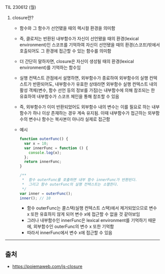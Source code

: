 TIL 230612 (월)

1. closure란?

   - 함수와 그 함수가 선언됐을 때의 렉시컬 환경을 의미함
   - 즉, 클로저는 반환된 내부함수가 자신이 선언됐을 때의 환경(lexical environment)인 스코프를 기억하여 자신이 선언됐을 때의 환경(스코프)밖에서 호출되어도 그 환경에 접근할 수 있는 함수를 의미함
   - 더 간단히 말하자면, closure은 자신이 생성될 때의 환경(lexical environment)를 기억하는 함수임
   - 실행 컨텍스트 관점에서 설명하면, 외부함수가 종료하여 외부함수의 실행 컨텍스트가 반환되어도, 내부함수가 유효한 상태라면 외부함수 실행 컨텍스트 내의 활성 객체(변수, 함수 선언 등의 정보를 가짐)는 내부함수에 의해 참조되는 한 유효하여 내부함수가 스코프 체인을 통해 참조할 수 있음
   - 즉, 외부함수가 이미 반환되었어도 외부함수 내의 변수는 이를 필요로 하는 내부함수가 하나 이상 존재하는 경우 계속 유지됨. 이때 내부함수가 접근하는 외부함수의 변수나 함수는 복사본이 아니라 실제로 접근함
   - 예시

     ```javascript
     function outerFunc() {
       var x = 10;
       var innerFunc = function () {
         console.log(x);
       };
       return innerFunc;
     }

     /**
      *  함수 outerFunc를 호출하면 내부 함수 innerFunc가 반환된다.
      *  그리고 함수 outerFunc의 실행 컨텍스트는 소멸한다.
      */
     var inner = outerFunc();
     inner(); // 10
     ```

     - 함수 outerFunc는 콜스택(실행 컨텍스트 스택)에서 제거되었으므로 변수 x 또한 유효하지 않게 되어 변수 x에 접근할 수 없을 것 같아보임
     - 그러나 내부함수인 innerFunc은 lexical environment를 기억하기 때문에, 외부함수인 outerFunc의 변수 x 또한 기억함
     - 따라서 innerFunc에서 변수 x에 접근할 수 있음

---

## 출처

- https://poiemaweb.com/js-closure
